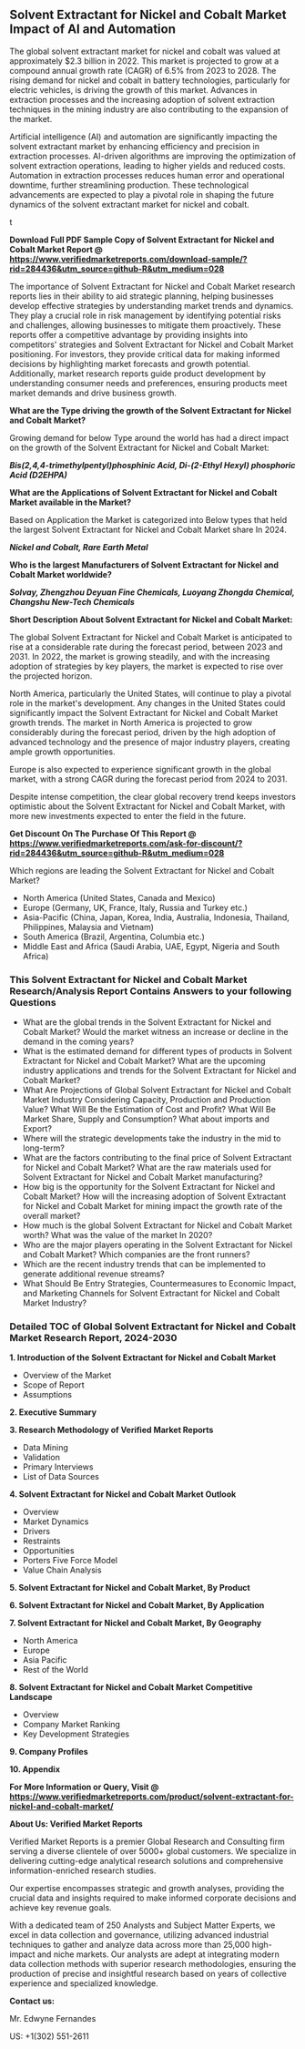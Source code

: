 <h2>Solvent Extractant for Nickel and Cobalt Market Impact of AI and Automation</h2><p>The global solvent extractant market for nickel and cobalt was valued at approximately $2.3 billion in 2022. This market is projected to grow at a compound annual growth rate (CAGR) of 6.5% from 2023 to 2028. The rising demand for nickel and cobalt in battery technologies, particularly for electric vehicles, is driving the growth of this market. Advances in extraction processes and the increasing adoption of solvent extraction techniques in the mining industry are also contributing to the expansion of the market.</p><p>Artificial intelligence (AI) and automation are significantly impacting the solvent extractant market by enhancing efficiency and precision in extraction processes. AI-driven algorithms are improving the optimization of solvent extraction operations, leading to higher yields and reduced costs. Automation in extraction processes reduces human error and operational downtime, further streamlining production. These technological advancements are expected to play a pivotal role in shaping the future dynamics of the solvent extractant market for nickel and cobalt.</p>t</p><p id="" class=""><strong>Download Full PDF Sample Copy of Solvent Extractant for Nickel and Cobalt Market Report @ <a href="https://www.verifiedmarketreports.com/download-sample/?rid=284436&utm_source=github-R&utm_medium=028" target="_blank">https://www.verifiedmarketreports.com/download-sample/?rid=284436&utm_source=github-R&utm_medium=028</a></strong></p><p>The importance of&nbsp;Solvent Extractant for Nickel and Cobalt Market research reports lies in their ability to aid strategic planning, helping businesses develop effective strategies by understanding market trends and dynamics. They play a crucial role in risk management by identifying potential risks and challenges, allowing businesses to mitigate them proactively. These reports offer a competitive advantage by providing insights into competitors' strategies and Solvent Extractant for Nickel and Cobalt Market positioning. For investors, they provide critical data for making informed decisions by highlighting market forecasts and growth potential. Additionally, market research reports guide product development by understanding consumer needs and preferences, ensuring products meet market demands and drive business growth.</p><p><strong>What are the&nbsp;Type driving the growth of the Solvent Extractant for Nickel and Cobalt Market?</strong></p><p id="" class="">Growing demand for below Type around the world has had a direct impact on the growth of the Solvent Extractant for Nickel and Cobalt Market:</p><em><strong>Bis(2,4,4-trimethylpentyl)phosphinic Acid, Di-(2-Ethyl Hexyl) phosphoric Acid (D2EHPA)</strong></em></p><strong>What are the&nbsp;Applications&nbsp;of Solvent Extractant for Nickel and Cobalt Market available in the Market?</strong></p><p id="" class="">Based on Application the Market is categorized into Below types that held the largest Solvent Extractant for Nickel and Cobalt Market share In 2024.</p><em><strong>Nickel and Cobalt, Rare Earth Metal</strong></em></p><strong>Who is the largest Manufacturers of Solvent Extractant for Nickel and Cobalt Market worldwide?</strong></p><p><em><strong>Solvay, Zhengzhou Deyuan Fine Chemicals, Luoyang Zhongda Chemical, Changshu New-Tech Chemicals</strong></em></p><p id="" class=""><strong>Short Description About Solvent Extractant for Nickel and Cobalt Market:</strong></p><p>The global Solvent Extractant for Nickel and Cobalt Market is anticipated to rise at a considerable rate during the forecast period, between 2023 and 2031. In 2022, the market is growing steadily, and with the increasing adoption of strategies by key players, the market is expected to rise over the projected horizon.</p><p>North America, particularly the United States, will continue to play a pivotal role in the market's development. Any changes in the United States could significantly impact the Solvent Extractant for Nickel and Cobalt Market growth trends. The market in North America is projected to grow considerably during the forecast period, driven by the high adoption of advanced technology and the presence of major industry players, creating ample growth opportunities.</p><p>Europe is also expected to experience significant growth in the global market, with a strong CAGR during the forecast period from 2024 to 2031.</p><p>Despite intense competition, the clear global recovery trend keeps investors optimistic about the Solvent Extractant for Nickel and Cobalt Market, with more new investments expected to enter the field in the future.</p><p id="" class=""><strong>Get Discount On The Purchase Of This Report @ <a href="https://www.verifiedmarketreports.com/ask-for-discount/?rid=284436&utm_source=github-R&utm_medium=028" target="_blank">https://www.verifiedmarketreports.com/ask-for-discount/?rid=284436&utm_source=github-R&utm_medium=028</a></strong></p>Which regions are leading the Solvent Extractant for Nickel and Cobalt Market?</p><ul><li>North America (United States, Canada and Mexico)</li><li>Europe (Germany, UK, France, Italy, Russia and Turkey etc.)</li><li>Asia-Pacific (China, Japan, Korea, India, Australia, Indonesia, Thailand, Philippines, Malaysia and Vietnam)</li><li>South America (Brazil, Argentina, Columbia etc.)</li><li>Middle East and Africa (Saudi Arabia, UAE, Egypt, Nigeria and South Africa)</li></ul><h3 id="" class="">This Solvent Extractant for Nickel and Cobalt Market Research/Analysis Report Contains Answers to your following Questions</h3><ul><li>What are the global trends in the Solvent Extractant for Nickel and Cobalt Market? Would the market witness an increase or decline in the demand in the coming years?</li><li>What is the estimated demand for different types of products in Solvent Extractant for Nickel and Cobalt Market? What are the upcoming industry applications and trends for the Solvent Extractant for Nickel and Cobalt Market?</li><li>What Are Projections of Global Solvent Extractant for Nickel and Cobalt Market Industry Considering Capacity, Production and Production Value? What Will Be the Estimation of Cost and Profit? What Will Be Market Share, Supply and Consumption? What about imports and Export?</li><li>Where will the strategic developments take the industry in the mid to long-term?</li><li>What are the factors contributing to the final price of Solvent Extractant for Nickel and Cobalt Market? What are the raw materials used for Solvent Extractant for Nickel and Cobalt Market manufacturing?</li><li>How big is the opportunity for the Solvent Extractant for Nickel and Cobalt Market? How will the increasing adoption of Solvent Extractant for Nickel and Cobalt Market for mining impact the growth rate of the overall market?</li><li>How much is the global Solvent Extractant for Nickel and Cobalt Market worth? What was the value of the market In 2020?</li><li>Who are the major players operating in the Solvent Extractant for Nickel and Cobalt Market? Which companies are the front runners?</li><li>Which are the recent industry trends that can be implemented to generate additional revenue streams?</li><li>What Should Be Entry Strategies, Countermeasures to Economic Impact, and Marketing Channels for Solvent Extractant for Nickel and Cobalt Market Industry?</li></ul><h3 id="" class="">Detailed TOC of Global Solvent Extractant for Nickel and Cobalt Market Research Report, 2024-2030</h3><p id="" class=""><strong>1. Introduction of the Solvent Extractant for Nickel and Cobalt Market</strong></p><ul><li>Overview of the Market</li><li>Scope of Report</li><li>Assumptions</li></ul><p id="" class=""><strong>2. Executive Summary</strong></p><p id="" class=""><strong>3. Research Methodology of Verified Market Reports</strong></p><ul><li>Data Mining</li><li>Validation</li><li>Primary Interviews</li><li>List of Data Sources</li></ul><p id="" class=""><strong>4. Solvent Extractant for Nickel and Cobalt Market Outlook</strong></p><ul><li>Overview</li><li>Market Dynamics</li><li>Drivers</li><li>Restraints</li><li>Opportunities</li><li>Porters Five Force Model</li><li>Value Chain Analysis</li></ul><p id="" class=""><strong>5. Solvent Extractant for Nickel and Cobalt Market, By Product</strong></p><p id="" class=""><strong>6. Solvent Extractant for Nickel and Cobalt Market, By Application</strong></p><p id="" class=""><strong>7. Solvent Extractant for Nickel and Cobalt Market, By Geography</strong></p><ul><li>North America</li><li>Europe</li><li>Asia Pacific</li><li>Rest of the World</li></ul><p id="" class=""><strong>8. Solvent Extractant for Nickel and Cobalt Market Competitive Landscape</strong></p><ul><li>Overview</li><li>Company Market Ranking</li><li>Key Development Strategies</li></ul><p id="" class=""><strong>9. Company Profiles</strong></p><p id="" class=""><strong>10. Appendix</strong></p><p id="" class=""><strong>For More Information or Query, Visit @ <a href="https://www.verifiedmarketreports.com/product/solvent-extractant-for-nickel-and-cobalt-market/" target="_blank">https://www.verifiedmarketreports.com/product/solvent-extractant-for-nickel-and-cobalt-market/</a></strong></p><p id="" class=""><strong>About Us: Verified Market Reports</strong></p><p id="" class="">Verified Market Reports is a premier Global Research and Consulting firm serving a diverse clientele of over 5000+ global customers. We specialize in delivering cutting-edge analytical research solutions and comprehensive information-enriched research studies.</p><p id="" class="">Our expertise encompasses strategic and growth analyses, providing the crucial data and insights required to make informed corporate decisions and achieve key revenue goals.</p><p id="" class="">With a dedicated team of 250 Analysts and Subject Matter Experts, we excel in data collection and governance, utilizing advanced industrial techniques to gather and analyze data across more than 25,000 high-impact and niche markets. Our analysts are adept at integrating modern data collection methods with superior research methodologies, ensuring the production of precise and insightful research based on years of collective experience and specialized knowledge.</p><p id="" class=""><strong>Contact us:</strong></p><p id="" class="">Mr. Edwyne Fernandes</p><p id="" class="">US: +1(302) 551-2611</p>